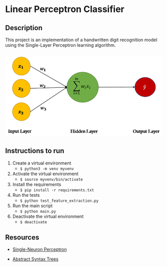 # Linear Perceptron Classifier

## Description

This project is an implementation of a handwritten digit recognition model
using the Single-Layer Perceptron learning algorithm.

##

![Single Neuron](visuals/single_neuron.png)

##

## Instructions to run

1. Create a virtual environment
   - `$ python3 -m venv myvenv`
2. Activate the virtual environment
   - `$ source myvenv/bin/activate`
3. Install the requirements
   - `$ pip install -r requirements.txt`
4. Run the tests
   - `$ python test_feature_extraction.py`
5. Run the main script
   - `$ python main.py`
6. Deactivate the virtual environment
   - `$ deactivate`

## Resources

- [Single-Neuron Perceptron](https://itnext.io/creating-a-single-neuron-model-perceptron-5731aaf36a54)

- [Abstract Syntax Trees](https://docs.python.org/3/library/ast.html)
